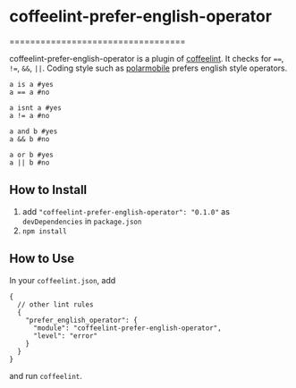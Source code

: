 # coffeelint-prefer-english-operator
==================================

coffeelint-prefer-english-operator is a plugin of [coffeelint](http://www.coffeelint.org/). It checks for `==`, `!=`, `&&`, `||`. Coding style such as [polarmobile](https://github.com/polarmobile/coffeescript-style-guide) prefers english style operators.

```
a is a #yes
a == a #no

a isnt a #yes
a != a #no

a and b #yes
a && b #no

a or b #yes
a || b #no

```

## How to Install

1. add `"coffeelint-prefer-english-operator": "0.1.0"` as `devDependencies` in `package.json`
2. `npm install`

## How to Use

In your `coffeelint.json`, add

```
{
  // other lint rules
  {
    "prefer_english_operator": {
      "module": "coffeelint-prefer-english-operator",
      "level": "error"
    }
  }
}
```

and run `coffeelint`.
